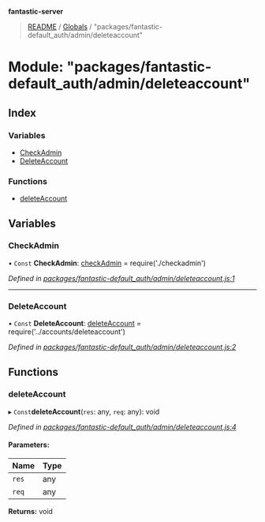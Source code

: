 **fantastic-server**

> [README](../README.md) / [Globals](../globals.md) / "packages/fantastic-default_auth/admin/deleteaccount"

# Module: "packages/fantastic-default_auth/admin/deleteaccount"

## Index

### Variables

* [CheckAdmin](_packages_fantastic_default_auth_admin_deleteaccount_.md#checkadmin)
* [DeleteAccount](_packages_fantastic_default_auth_admin_deleteaccount_.md#deleteaccount)

### Functions

* [deleteAccount](_packages_fantastic_default_auth_admin_deleteaccount_.md#deleteaccount)

## Variables

### CheckAdmin

• `Const` **CheckAdmin**: [checkAdmin](_packages_fantastic_default_auth_admin_checkadmin_.md#checkadmin) = require('./checkadmin')

*Defined in [packages/fantastic-default_auth/admin/deleteaccount.js:1](https://github.com/besimorhino/project-fantastic/blob/a9b4b41/packages/fantastic-default_auth/admin/deleteaccount.js#L1)*

___

### DeleteAccount

• `Const` **DeleteAccount**: [deleteAccount](_packages_fantastic_default_auth_accounts_deleteaccount_.md#deleteaccount) = require('../accounts/deleteaccount')

*Defined in [packages/fantastic-default_auth/admin/deleteaccount.js:2](https://github.com/besimorhino/project-fantastic/blob/a9b4b41/packages/fantastic-default_auth/admin/deleteaccount.js#L2)*

## Functions

### deleteAccount

▸ `Const`**deleteAccount**(`res`: any, `req`: any): void

*Defined in [packages/fantastic-default_auth/admin/deleteaccount.js:4](https://github.com/besimorhino/project-fantastic/blob/a9b4b41/packages/fantastic-default_auth/admin/deleteaccount.js#L4)*

#### Parameters:

Name | Type |
------ | ------ |
`res` | any |
`req` | any |

**Returns:** void
